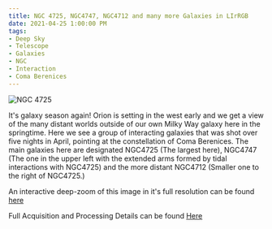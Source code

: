 ```yaml
---
title: NGC 4725, NGC4747, NGC4712 and many more Galaxies in LIrRGB
date: 2021-04-25 1:00:00 PM
tags:
- Deep Sky
- Telescope
- Galaxies
- NGC
- Interaction
- Coma Berenices
---
```


![NGC 4725](/Deep-Sky/NGC4725/NGC4725.Draft5b.Web.jpg "NGC 4725")

It's galaxy season again! Orion is setting in the west early and we get a view of the many distant worlds outside of our own Milky Way galaxy here in the springtime.  Here we see a group of interacting galaxies that was shot over five nights in April, pointing at the constellation of Coma Berenices.  The main galaxies here are designated NGC4725 (The largest here), NGC4747 (The one in the upper left with the extended arms formed by tidal interactions with NGC4725) and the more distant NGC4712 (Smaller one to the right of NGC4725.)

An interactive deep-zoom of this image in it's full resolution can be found [here](/DZI/NGC4725.html)

Full Acquisition and Processing Details can be found [Here](/Deep-Sky/NGC4725)
